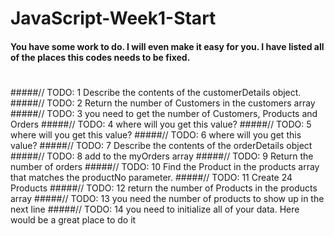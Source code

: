# JavaScript-Week1-Start
####  You have some work to do. I will even make it easy for you. I have listed all of the places this codes needs to be fixed.
#
#####//  TODO: 1 Describe the contents of the customerDetails object.
#####//  TODO: 2 Return the number of Customers in the customers array
#####//  TODO: 3 you need to get the number of Customers, Products and Orders
#####//  TODO: 4 where will you get this value?
#####//  TODO: 5 where will you get this value?
#####//  TODO: 6 where will you get this value?
#####//  TODO: 7 Describe the contents of the orderDetails object
#####//  TODO: 8 add to the myOrders array
#####//  TODO: 9 Return the number of orders
#####//  TODO: 10 Find the Product in the products array that matches the productNo parameter.
#####//  TODO: 11 Create 24 Products
#####//  TODO: 12 return the number of Products in the products array
#####//  TODO: 13 you need the number of products to show up in the next line
#####//  TODO: 14 you need to initialize all of your data. Here would be a great place to do it
